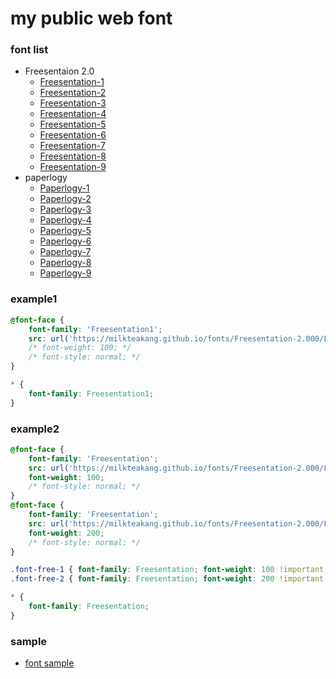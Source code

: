 # my public web font

### font list
- Freesentaion 2.0
  - [Freesentation-1](Freesentation-2.000/Freesentation-1Thin.woff2)
  - [Freesentation-2](Freesentation-2.000/Freesentation-2ExtraLight.woff2)
  - [Freesentation-3](Freesentation-2.000/Freesentation-3Light.woff2)
  - [Freesentation-4](Freesentation-2.000/Freesentation-4Regular.woff2)
  - [Freesentation-5](Freesentation-2.000/Freesentation-5Medium.woff2)
  - [Freesentation-6](Freesentation-2.000/Freesentation-6SemiBold.woff2)
  - [Freesentation-7](Freesentation-2.000/Freesentation-7Bold.woff2)
  - [Freesentation-8](Freesentation-2.000/Freesentation-8ExtraBold.woff2)
  - [Freesentation-9](Freesentation-2.000/Freesentation-9Black.woff2)
- paperlogy
  - [Paperlogy-1](paperlogy/Paperlogy-1Thin.woff2)
  - [Paperlogy-2](paperlogy/Paperlogy-2ExtraLight.woff2)
  - [Paperlogy-3](paperlogy/Paperlogy-3Light.woff2)
  - [Paperlogy-4](paperlogy/Paperlogy-4Regular.woff2)
  - [Paperlogy-5](paperlogy/Paperlogy-5Medium.woff2)
  - [Paperlogy-6](paperlogy/Paperlogy-6SemiBold.woff2)
  - [Paperlogy-7](paperlogy/Paperlogy-7Bold.woff2)
  - [Paperlogy-8](paperlogy/Paperlogy-8ExtraBold.woff2)
  - [Paperlogy-9](paperlogy/Paperlogy-9Black.woff2)

### example1
```css
@font-face {
    font-family: 'Freesentation1';
    src: url('https://milkteakang.github.io/fonts/Freesentation-2.000/Freesentation-1Thin.woff2') format('woff2');
    /* font-weight: 100; */
    /* font-style: normal; */
}

* {
    font-family: Freesentation1;
}
```

### example2
```css
@font-face {
    font-family: 'Freesentation';
    src: url('https://milkteakang.github.io/fonts/Freesentation-2.000/Freesentation-1Thin.woff2') format('woff2');
    font-weight: 100;
    /* font-style: normal; */
}
@font-face {
    font-family: 'Freesentation';
    src: url('https://milkteakang.github.io/fonts/Freesentation-2.000/Freesentation-2ExtraLight.woff2') format('woff2');
    font-weight: 200;
    /* font-style: normal; */
}

.font-free-1 { font-family: Freesentation; font-weight: 100 !important; }
.font-free-2 { font-family: Freesentation; font-weight: 200 !important; }

* {
    font-family: Freesentation;
}
```

### sample
- <a href="./font-test.html" target="_blank">font sample</a>